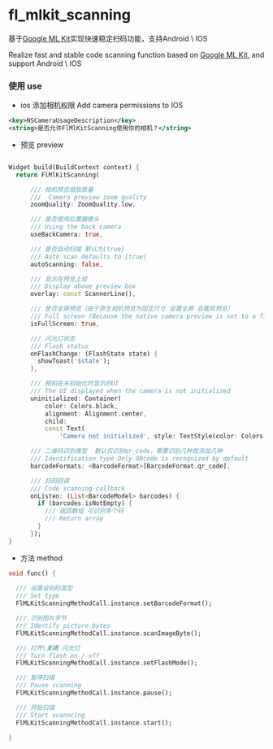 # fl_mlkit_scanning

基于[Google ML Kit](https://developers.google.com/ml-kit/vision/barcode-scanning)实现快速稳定扫码功能，支持Android \ IOS 

Realize fast and stable code scanning function based on [Google ML Kit](https://developers.google.com/ml-kit/vision/barcode-scanning), and support Android \ IOS

### 使用 use

- ios 添加相机权限  Add camera permissions to IOS

```xml
<key>NSCameraUsageDescription</key>    
<string>是否允许FlMlKitScanning使用你的相机？</string>
```

- 预览 preview

```dart

Widget build(BuildContext context) {
  return FlMlKitScanning(

      /// 相机预览缩放质量
      ///  Camera preview zoom quality
      zoomQuality: ZoomQuality.low,

      /// 是否使用后置摄像头
      /// Using the back camera
      useBackCamera: true,

      /// 是否自动扫描 默认为[true]
      /// Auto scan defaults to [true]
      autoScanning: false,

      /// 显示在预览上层
      /// Display above preview box
      overlay: const ScannerLine(),

      /// 是否全屏预览（由于原生相机预览为固定尺寸 设置全屏 会裁剪预览）
      /// Full screen (Because the native camera preview is set to a fixed size, the full screen will crop the preview)
      isFullScreen: true,

      /// 闪光灯状态
      /// Flash status
      onFlashChange: (FlashState state) {
        showToast('$state');
      },

      /// 相机在未初始化时显示的UI
      /// The UI displayed when the camera is not initialized
      uninitialized: Container(
          color: Colors.black,
          alignment: Alignment.center,
          child:
          const Text(
              'Camera not initialized', style: TextStyle(color: Colors.white))),

      /// 二维码识别类型  默认仅识别qr_code，需要识别几种就添加几种
      /// Identification type Only QRcode is recognized by default
      barcodeFormats: <BarcodeFormat>[BarcodeFormat.qr_code],

      /// 扫码回调
      /// Code scanning callback
      onListen: (List<BarcodeModel> barcodes) {
        if (barcodes.isNotEmpty) {
          /// 返回数组 可识别多个码
          /// Return array
        }
      });
}

```

- 方法 method

```dart
void func() {
  
  /// 设置设别码类型
  /// Set type
  FlMLKitScanningMethodCall.instance.setBarcodeFormat();

  /// 识别图片字节
  /// Identify picture bytes
  FlMLKitScanningMethodCall.instance.scanImageByte();

  /// 打开\关闭 闪光灯 
  /// Turn flash on / off
  FlMLKitScanningMethodCall.instance.setFlashMode();

  /// 暂停扫描
  /// Pause scanning
  FlMLKitScanningMethodCall.instance.pause();

  /// 开始扫描
  /// Start scanncing
  FlMLKitScanningMethodCall.instance.start();
  
}

```